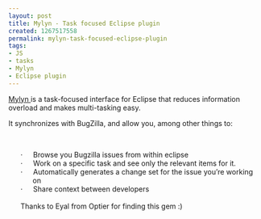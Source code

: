 ```yaml
---
layout: post
title: Mylyn - Task focused Eclipse plugin
created: 1267517558
permalink: mylyn-task-focused-eclipse-plugin
tags:
- JS
- tasks
- Mylyn
- Eclipse plugin
---
```

<p><a href="http://www.eclipse.org/mylyn/">Mylyn </a>is a&nbsp;task-focused interface&nbsp;for Eclipse that reduces information overload and makes multi-tasking easy.</p>
<p>It synchronizes with BugZilla, and allow you, among other things to:</p>
<p>&nbsp;</p>
<div style="margin: 0cm 0cm 0pt 36pt; text-indent: -18pt"><span>&middot;<span style="font: 7pt 'Times New Roman'">&nbsp;&nbsp;&nbsp;&nbsp;&nbsp;&nbsp;&nbsp;&nbsp; </span></span>Browse you Bugzilla issues from within eclipse</div>
<div style="margin: 0cm 0cm 0pt 36pt; text-indent: -18pt"><span>&middot;<span style="font: 7pt 'Times New Roman'">&nbsp;&nbsp;&nbsp;&nbsp;&nbsp;&nbsp;&nbsp;&nbsp; </span></span>Work on a specific task and see only the relevant items for it.</div>
<div style="margin: 0cm 0cm 0pt 36pt; text-indent: -18pt"><span>&middot;<span style="font: 7pt 'Times New Roman'">&nbsp;&nbsp;&nbsp;&nbsp;&nbsp;&nbsp;&nbsp;&nbsp; </span></span>Automatically generates a change set for the issue you&rsquo;re working on</div>
<div style="margin: 0cm 0cm 0pt 36pt; text-indent: -18pt"><span>&middot;<span style="font: 7pt 'Times New Roman'">&nbsp;&nbsp;&nbsp;&nbsp;&nbsp;&nbsp;&nbsp;&nbsp; </span></span>Share context between developers</div>
<div style="margin: 0cm 0cm 0pt 36pt; text-indent: -18pt">&nbsp;</div>
<div style="margin: 0cm 0cm 0pt 36pt; text-indent: -18pt">Thanks to Eyal from Optier for finding this gem :)</div>
